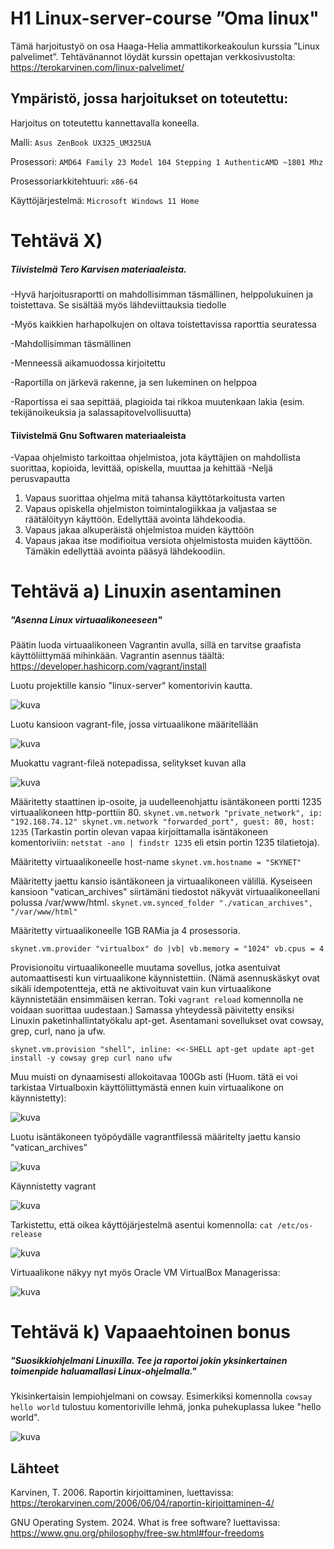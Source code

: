 # H1 Linux-server-course ”Oma linux"

Tämä harjoitustyö on osa Haaga-Helia ammattikorkeakoulun kurssia ”Linux palvelimet”. 
Tehtävänannot löydät kurssin opettajan verkkosivustolta: https://terokarvinen.com/linux-palvelimet/

## Ympäristö, jossa harjoitukset on toteutettu:

Harjoitus on toteutettu kannettavalla koneella.

Malli: `Asus ZenBook UX325_UM325UA`

Prosessori: `AMD64 Family 23 Model 104 Stepping 1 AuthenticAMD ~1801 Mhz`

Prosessoriarkkitehtuuri: `x86-64`

Käyttöjärjestelmä: `Microsoft Windows 11 Home`

# Tehtävä X) 
##### Tiivistelmä Tero Karvisen materiaaleista.

-Hyvä harjoitusraportti on mahdollisimman täsmällinen, helppolukuinen ja toistettava. Se sisältää myös lähdeviittauksia tiedolle

-Myös kaikkien harhapolkujen on oltava toistettavissa raporttia seuratessa

-Mahdollisimman täsmällinen

-Menneessä aikamuodossa kirjoitettu

-Raportilla on järkevä rakenne, ja sen lukeminen on helppoa

-Raportissa ei saa sepittää, plagioida tai rikkoa muutenkaan lakia (esim. tekijänoikeuksia ja salassapitovelvollisuutta)

#### Tiivistelmä Gnu Softwaren materiaaleista

-Vapaa ohjelmisto tarkoittaa ohjelmistoa, jota käyttäjien on mahdollista suorittaa, kopioida, levittää, opiskella, muuttaa ja kehittää
-Neljä perusvapautta
  1. Vapaus suorittaa ohjelma mitä tahansa käyttötarkoitusta varten
  2. Vapaus opiskella ohjelmiston toimintalogiikkaa ja valjastaa se räätälöityyn käyttöön. Edellyttää avointa lähdekoodia.
  3. Vapaus jakaa alkuperäistä ohjelmistoa muiden käyttöön
  4. Vapaus jakaa itse modifioitua versiota ohjelmistosta muiden käyttöön. Tämäkin edellyttää avointa pääsyä lähdekoodiin.


# Tehtävä a) Linuxin asentaminen
##### "Asenna Linux virtuaalikoneeseen"

Päätin luoda virtuaalikoneen Vagrantin avulla, sillä en tarvitse graafista käyttöliittymää mihinkään. Vagrantin asennus täältä: https://developer.hashicorp.com/vagrant/install

Luotu projektille kansio "linux-server" komentorivin kautta.

![kuva](https://github.com/user-attachments/assets/30a9b53c-e0ce-43b3-a675-03b78c2b9de2)

Luotu kansioon vagrant-file, jossa virtuaalikone määritellään

![kuva](https://github.com/user-attachments/assets/cc3b151a-889b-4ef2-90f7-4b1309ca802b)

Muokattu vagrant-fileä notepadissa, selitykset kuvan alla

![kuva](https://github.com/user-attachments/assets/6e47254e-354b-4bbd-ab66-030caa0b3934)

Määritetty staattinen ip-osoite, ja uudelleenohjattu isäntäkoneen portti 1235 virtuaalikoneen http-porttiin 80. 
`skynet.vm.network "private_network", ip: "192.168.74.12"
 skynet.vm.network "forwarded_port", guest: 80, host: 1235`
(Tarkastin portin olevan vapaa kirjoittamalla isäntäkoneen komentoriviin: `netstat -ano | findstr 1235` eli etsin portin 1235 tilatietoja).

Määritetty virtuaalikoneelle host-name
`skynet.vm.hostname = "SKYNET"`

Määritetty jaettu kansio isäntäkoneen ja virtuaalikoneen välillä. Kyseiseen kansioon "vatican_archives" siirtämäni tiedostot näkyvät virtuaalikoneellani polussa /var/www/html.
`skynet.vm.synced_folder "./vatican_archives", "/var/www/html"`

Määritetty virtuaalikoneelle 1GB RAMia ja 4 prosessoria.

`skynet.vm.provider "virtualbox" do |vb|
  vb.memory = "1024"
  vb.cpus = 4`

Provisionoitu virtuaalikoneelle muutama sovellus, jotka asentuivat automaattisesti kun virtuaalikone käynnistettiin. (Nämä asennuskäskyt ovat sikäli idempotentteja, että ne aktivoituvat vain kun virtuaalikone käynnistetään ensimmäisen kerran. Toki `vagrant reload` komennolla ne voidaan suorittaa uudestaan.) Samassa yhteydessä päivitetty ensiksi Linuxin paketinhallintatyökalu apt-get. Asentamani sovellukset ovat cowsay, grep, curl, nano ja ufw.

`skynet.vm.provision "shell", inline: <<-SHELL
 apt-get update
 apt-get install -y cowsay grep curl nano ufw`


Muu muisti on dynaamisesti allokoitavaa 100Gb asti (Huom. tätä ei voi tarkistaa Virtualboxin käyttöliittymästä ennen kuin virtuaalikone on käynnistetty):

![kuva](https://github.com/user-attachments/assets/6f6bed37-228e-4aba-84c6-0fd6b560f655)

Luotu isäntäkoneen työpöydälle vagrantfilessä määritelty jaettu kansio "vatican_archives"

![kuva](https://github.com/user-attachments/assets/439f1acf-4c2f-4fc4-8d42-0267d108956b)

Käynnistetty vagrant

![kuva](https://github.com/user-attachments/assets/8fda289b-c465-4855-b880-03984ce370e3)

Tarkistettu, että oikea käyttöjärjestelmä asentui komennolla: `cat /etc/os-release`

![kuva](https://github.com/user-attachments/assets/897572d4-0ac1-431d-9a07-0c42a85410fc)

Virtuaalikone näkyy nyt myös Oracle VM VirtualBox Managerissa:

![kuva](https://github.com/user-attachments/assets/a3e07acb-955b-4ba2-b730-c55e4c20d307)


# Tehtävä k) Vapaaehtoinen bonus
##### "Suosikkiohjelmani Linuxilla. Tee ja raportoi jokin yksinkertainen toimenpide haluamallasi Linux-ohjelmalla."

Ykisinkertaisin lempiohjelmani on cowsay. Esimerkiksi komennolla `cowsay hello world` tulostuu komentoriville lehmä, jonka puhekuplassa lukee "hello world". 

![kuva](https://github.com/user-attachments/assets/f180e3e7-fb31-4d39-8831-9d3ee3f24b10)


## Lähteet

Karvinen, T. 2006. Raportin kirjoittaminen, luettavissa: https://terokarvinen.com/2006/06/04/raportin-kirjoittaminen-4/

GNU Operating System. 2024. What is free software? luettavissa: https://www.gnu.org/philosophy/free-sw.html#four-freedoms
